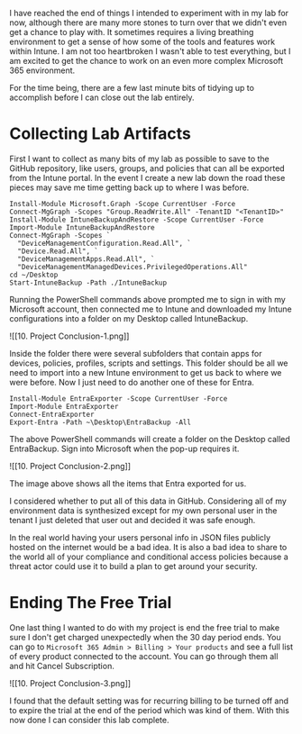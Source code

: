 
I have reached the end of things I intended to experiment with in my lab for now, although there are many more stones to turn over that we didn't even get a chance to play with. It sometimes requires a living breathing environment to get a sense of how some of the tools and features work within Intune. I am not too heartbroken I wasn't able to test everything, but I am excited to get the chance to work on an even more complex Microsoft 365 environment. 

For the time being, there are a few last minute bits of tidying up to accomplish before I can close out the lab entirely. 

# Collecting Lab Artifacts

First I want to collect as many bits of my lab as possible to save to the GitHub repository, like users, groups, and policies that can all be exported from the Intune portal. In the event I create a new lab down the road these pieces may save me time getting back up to where I was before.

```
Install-Module Microsoft.Graph -Scope CurrentUser -Force
Connect-MgGraph -Scopes "Group.ReadWrite.All" -TenantID "<TenantID>"
Install-Module IntuneBackupAndRestore -Scope CurrentUser -Force
Import-Module IntuneBackupAndRestore
Connect-MgGraph -Scopes `
  "DeviceManagementConfiguration.Read.All", `
  "Device.Read.All", `
  "DeviceManagementApps.Read.All", `
  "DeviceManagementManagedDevices.PrivilegedOperations.All" 
cd ~/Desktop
Start-IntuneBackup -Path ./IntuneBackup

```

Running the PowerShell commands above prompted me to sign in with my Microsoft account, then connected me to Intune and downloaded my Intune configurations into a folder on my Desktop called IntuneBackup.

![[10. Project Conclusion-1.png]]

Inside the folder there were several subfolders that contain apps for devices, policies, profiles, scripts and settings. This folder should be all we need to import into a new Intune environment to get us back to where we were before. Now I just need to do another one of these for Entra. 

```
Install-Module EntraExporter -Scope CurrentUser -Force
Import-Module EntraExporter
Connect-EntraExporter
Export-Entra -Path ~\Desktop\EntraBackup -All
```

The above PowerShell commands will create a folder on the Desktop called EntraBackup. Sign into Microsoft when the pop-up requires it.

![[10. Project Conclusion-2.png]]

The image above shows all the items that Entra exported for us. 

I considered whether to put all of this data in GitHub. Considering all of my environment data is synthesized except for my own personal user in the tenant I just deleted that user out and decided it was safe enough. 

In the real world having your users personal info in JSON files publicly hosted on the internet would be a bad idea. It is also a bad idea to share to the world all of your compliance and conditional access policies because a threat actor could use it to build a plan to get around your security.

# Ending The Free Trial

One last thing I wanted to do with my project is end the free trial to make sure I don't get charged unexpectedly when the 30 day period ends. You can go to `Microsoft 365 Admin > Billing > Your products` and see a full list of every product connected to the account. You can go through them all and hit Cancel Subscription.

![[10. Project Conclusion-3.png]]

I found that the default setting was for recurring billing to be turned off and to expire the trial at the end of the period which was kind of them. With this now done I can consider this lab complete.

